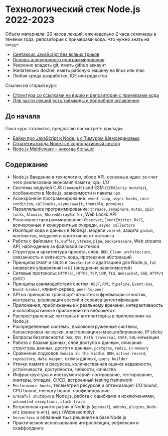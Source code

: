 # Технологический стек Node.js 2022-2023

Объем материала: 20 часов лекций, еженедельно 2 часа семинары в течении года, репозитории с примерами кода.
Что нужно знать на входе:
- [Синтаксис JavaScript без всяких триков](https://github.com/HowProgrammingWorks/Index/blob/master/Courses/Fundamentals.md)
- [Основы асинхронного программирования](https://github.com/HowProgrammingWorks/Index/blob/master/Courses/Asynchronous.md)
- Уверенно владеть git, иметь github аккаунт
- Желательно docker, иметь рабочую машину на linux или mac
- Любая среда разработки, IDE или редактор

Ссылки на старый курс:
- [Структура со ссылками на видео и репозитории с примерами кода](NodeJS.md)
- [Для части лекций есть таймкоды и подробное оглавление](NodeJS-timecodes.md)

## До начала

Пока курс готовится, предлагаю посмотреть доклады:

- [Байки про JavaScript и Node.js с Тимуром Шемсединовым](https://youtu.be/hoKKYKMadQs)
- [Стратегия входа Node.js в корпоративный сектор](https://youtu.be/FLcBrP1KFYk)
- [Node.js Middleware – никогда больше!](https://youtu.be/RS8x73z4csI)

## Содержание

- Node.js Введение в технологию, обзор API, основные идеи: за счет чего реализована экономия памяти, cpu, I/O
- Системы модулей CJS (`CommonJS`) and ESM (`ECMAScrip modules`), особенности в Node.js, зависимости и пакеты `npm`
- Асинхронное программирование: `event loop`, `async hooks`, `race condition`, `callbacks`, `async/await`, `thenable`, `promises`
- Параллельное программирование: `threads`, `semaphore`, `mutex`, `spin locks`, `Atomics`, `SharedArrayBuffer`, Web Locks API
- Реактивное программирование: `Observer`, `EventEmitter`, `RxJS`, асинхронные и конкурентные очереди, `async collectors`
- Изоляция кода и данных в Node.js: модели `vm` и `v8`, защита `global`, контекстов, модулей и прототипов от патчинга
- Работа с файлами: `fs`, `Buffer`, `Stream`, `pipe`, `backpressure`, Web streams API, наблюдение за файловой системой
- Структура и архитектура проекта, слои, `DDD`, `Clean architecture`, связанность и связность кода, протекание абстракций
- Принципы `GRASP` и `SOLID` в `JavaScript` с адаптацией для Node.js, `IoC` (инверсия управления) и `DI` (внедрение зависимостей)
- Сетевые протоколы: `HTTP(S)`, `HTTP2`, `TCP`, `UDP`, `TLS`, `Websocket`, `SSE`, `HTTP/3` (`QUIC`)
- Принципы взаимодействия систем: `REST`, `RPC`, `Pipeline`, `Event-bus`, `Event-broker`, клиент-сервер, `peer-to-peer`
- API на принципах транспорт-агностик и фреймворк-агностик, контракты, реализация сессий и сервиса аутентификации
- Приложения, приближенные к реальному времени, интерактивность и коллаборативные приложения на вебсокетах
- Распространенные паттерны и антипаттерны в приложениях на Node.js
- Распределенные системы, высоконагруженные системы, балансировка нагрузки, кластеризация и масштабирование, IP sticky
- Вопросы безопасности: `DoS`, `XSS`, `Path traversal`, `CSRF`, `SQL`-инъекции
- Работа с базами данных, слой доступа к данным, описание структуры данных, доступ к данным, `postgres`, `redis`, `in-memory`
- Сравнение подходов `domain in the middle`, `ORM`, `active record`, `repository`, `data mapper`, схемы данных, `query builder`
- Утечки памяти и ресурсов, количественная оценка надежности, устойчивости, доступности, гибкости, качества
- Инфраструктура и инструментарий: логирование, тестирование, линтеры, отладка, CI/CD, встроенный testing framework
- `Performance hooks`, телеметрия ресурсов и оптимизация: I/O bound, CPU bound, memory bound, профилирование
- `Graceful shutdown` в Node.js, работа с ошибками и исключениями, `unhandled exceptions`, `stack trace`
- Встроенная криптография в Node.js (`openssl`), `addons`, `plugins`, `Node-API` (ранее `N-API`), `WASI` (Webassembly)
- `Serverless` и облачные `FaaS` решения на базе Node.js
- Практическое использование интроспекции, рефлекcии и скаффолдинга
